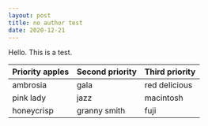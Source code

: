 ```yaml
---
layout: post
title: no author test
date: 2020-12-21
---
```


Hello. This is a test.

| Priority apples | Second priority | Third priority |
|-------|--------|---------|
| ambrosia | gala | red delicious |
| pink lady | jazz | macintosh |
| honeycrisp | granny smith | fuji |
